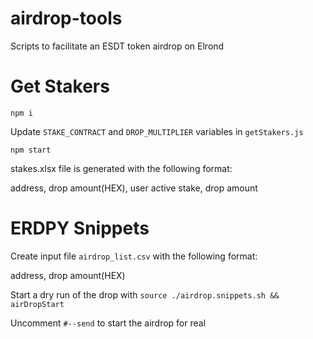 # airdrop-tools
Scripts to facilitate an ESDT token airdrop on Elrond

# Get Stakers
```npm i```

Update ```STAKE_CONTRACT``` and ```DROP_MULTIPLIER``` variables in ```getStakers.js```

```npm start```

stakes.xlsx file is generated with the following format:

address, drop amount(HEX), user active stake, drop amount

# ERDPY Snippets

Create input file ```airdrop_list.csv``` with the following format:

address, drop amount(HEX)

Start a dry run of the drop with
```source ./airdrop.snippets.sh && airDropStart```

Uncomment ```#--send``` to start the airdrop for real
